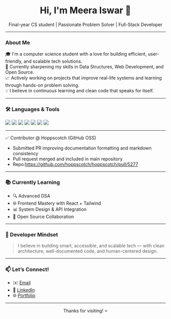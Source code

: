 <h1 align="center">Hi, I'm Meera Iswar 👋</h1>

<p align="center">
  Final-year CS student | Passionate Problem Solver | Full-Stack Developer
</p>

---

###  About Me

🎓 I'm a computer science student with a love for building efficient, user-friendly, and scalable tech solutions.  
🧠 Currently sharpening my skills in Data Structures, Web Development, and Open Source.  
📈 Actively working on projects that improve real-life systems and learning through hands-on problem solving.  
💡 I believe in continuous learning and clean code that speaks for itself.

---


### 🛠️ Languages & Tools

<p>
  <img src="https://img.shields.io/badge/Python-blue?style=for-the-badge&logo=python&logoColor=white" />
  <img src="https://img.shields.io/badge/JavaScript-yellow?style=for-the-badge&logo=javascript&logoColor=black" />
  <img src="https://img.shields.io/badge/React-20232a?style=for-the-badge&logo=react&logoColor=61DAFB" />
  <img src="https://img.shields.io/badge/Node.js-43853D?style=for-the-badge&logo=node.js&logoColor=white" />
  <img src="https://img.shields.io/badge/Express.js-black?style=for-the-badge&logo=express&logoColor=white" />
  <img src="https://img.shields.io/badge/MongoDB-4EA94B?style=for-the-badge&logo=mongodb&logoColor=white" />
  <img src="https://img.shields.io/badge/Git-F05032?style=for-the-badge&logo=git&logoColor=white" />
</p>

---

✅ Contributor @ Hoppscotch (GitHub OSS)
- Submitted PR improving documentation formatting and markdown consistency
- Pull request merged and included in main repository
- Repo:https://github.com/hoppscotch/hoppscotch/pull/5277

---

### 📚 Currently Learning

- 🔍 Advanced DSA 
- 🌐 Frontend Mastery with React + Tailwind
- 📊 System Design & API Integration
- 🤝 Open Source Collaboration

---

### 🧠 Developer Mindset

> I believe in building smart, accessible, and scalable tech — with clean architecture, well-documented code, and human-centered design.

---

### 📫 Let’s Connect!

- ✉️ [Email](meeraaiswar@gmail.com)
- 💼 [LinkedIn](www.linkedin.com/in/meera-iswar-a1a4b5256)  
- 🌐 [Portfolio](https://dancing-mochi-e63b49.netlify.app/)

---

<p align="center">Thanks for visiting! ⭐️</p>
